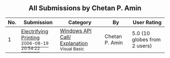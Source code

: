 ﻿<div align="center">

## All Submissions by Chetan P\. Amin

</div>

No.  | Submission | Category | By   | User Rating
---- | ---------- | -------- | ---- | -----------
1 | [Electrifying Printing<br /><sup>2006-08-19 20:54:22</sup>](https://github.com/Planet-Source-Code/chetan-p-amin-electrifying-printing__1-66326) | [Windows API Call/ Explanation<br /><sup>Visual Basic</sup>](../ByCategory/windows-api-call-explanation__1-39.md) | Chetan P\. Amin | 5.0 (10 globes from 2 users)
